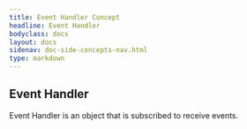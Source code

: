 ```yaml
---
title: Event Handler Concept
headline: Event Handler
bodyclass: docs
layout: docs
sidenav: doc-side-concepts-nav.html
type: markdown
---
```

<h2 class="top">Event Handler</h2> 

Event Handler is an object that is subscribed to receive events.